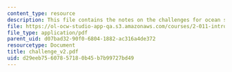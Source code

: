 ```yaml
---
content_type: resource
description: This file contains the notes on the challenges for ocean systems design.
file: https://ol-ocw-studio-app-qa.s3.amazonaws.com/courses/2-011-introduction-to-ocean-science-and-engineering-spring-2006/d29eeb75607857180b45b7b99727bd49_challenge_v2.pdf
file_type: application/pdf
parent_uid: d07bad32-90f0-6804-1882-ac316a4de372
resourcetype: Document
title: challenge_v2.pdf
uid: d29eeb75-6078-5718-0b45-b7b99727bd49
---
```

